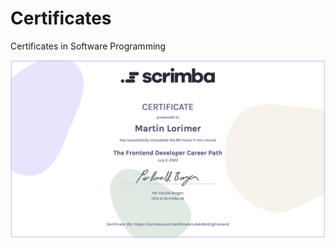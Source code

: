 # Certificates

Certificates in Software Programming

![alt text](https://github.com/martinlrmr/certificates/blob/main/img/ScrimbaCert.png)
